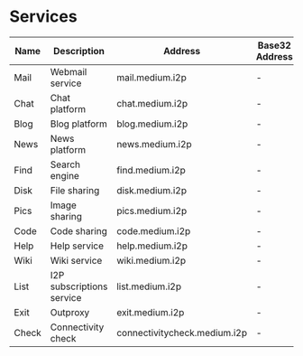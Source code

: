 # Services

| Name  	| Description               	| Address                      	| Base32 Address 	| Availability 	|
|-------	|---------------------------	|------------------------------	|----------------	|--------------	|
| Mail  	| Webmail service           	| mail.medium.i2p              	| -              	| -            	|
| Chat  	| Chat platform             	| chat.medium.i2p              	| -              	| -            	|
| Blog  	| Blog platform             	| blog.medium.i2p              	| -              	| -            	|
| News  	| News platform             	| news.medium.i2p              	| -              	| -            	|
| Find  	| Search engine             	| find.medium.i2p              	| -              	| -            	|
| Disk  	| File sharing              	| disk.medium.i2p              	| -              	| -            	|
| Pics  	| Image sharing             	| pics.medium.i2p              	| -              	| -            	|
| Code  	| Code sharing              	| code.medium.i2p              	| -              	| -            	|
| Help  	| Help service              	| help.medium.i2p              	| -              	| -            	|
| Wiki  	| Wiki service              	| wiki.medium.i2p              	| -              	| -            	|
| List  	| I2P subscriptions service 	| list.medium.i2p              	| -              	|              	|
| Exit  	| Outproxy                  	| exit.medium.i2p              	| -              	| -            	|
| Check 	| Connectivity check        	| connectivitycheck.medium.i2p 	| -              	| -            	|
